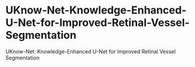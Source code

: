 # UKnow-Net-Knowledge-Enhanced-U-Net-for-Improved-Retinal-Vessel-Segmentation
UKnow-Net: Knowledge-Enhanced U-Net for Improved Retinal Vessel Segmentation
